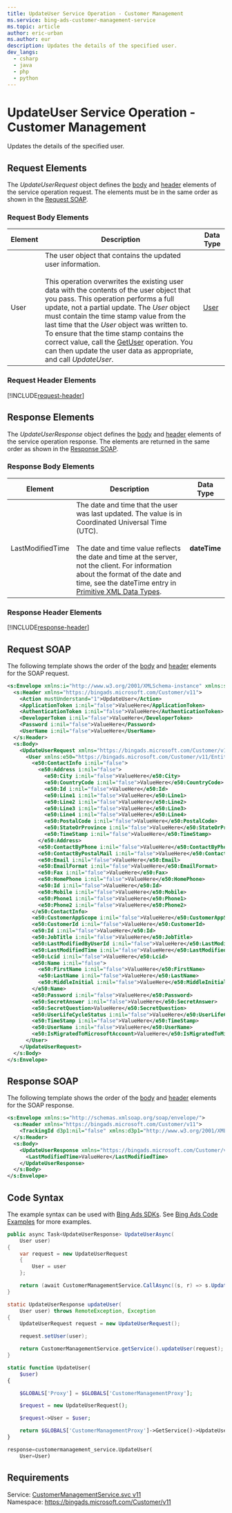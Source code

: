 ```yaml
---
title: UpdateUser Service Operation - Customer Management
ms.service: bing-ads-customer-management-service
ms.topic: article
author: eric-urban
ms.author: eur
description: Updates the details of the specified user.
dev_langs: 
  - csharp
  - java
  - php
  - python
---
```

# UpdateUser Service Operation - Customer Management
Updates the details of the specified user.

## <a name="request"></a>Request Elements
The *UpdateUserRequest* object defines the [body](#request-body) and [header](#request-header) elements of the service operation request. The elements must be in the same order as shown in the [Request SOAP](#request-soap). 

### <a name="request-body"></a>Request Body Elements

|Element|Description|Data Type|
|-----------|---------------|-------------|
|<a name="user"></a>User|The user object that contains the updated user information.<br /><br />This operation overwrites the existing user data with the contents of the user object that you pass. This operation performs a full update, not a partial update. The *User* object must contain the time stamp value from the last time that the *User* object was written to. To ensure that the time stamp contains the correct value, call the [GetUser](../customer-management-service/getuser.md) operation. You can then update the user data as appropriate, and call *UpdateUser*.|[User](user.md)|

### <a name="request-header"></a>Request Header Elements
[!INCLUDE[request-header](./includes/request-header.md)]

## <a name="response"></a>Response Elements
The *UpdateUserResponse* object defines the [body](#response-body) and [header](#response-header) elements of the service operation response. The elements are returned in the same order as shown in the [Response SOAP](#response-soap).

### <a name="response-body"></a>Response Body Elements

|Element|Description|Data Type|
|-----------|---------------|-------------|
|<a name="lastmodifiedtime"></a>LastModifiedTime|The date and time that the user was last updated. The value is in Coordinated Universal Time (UTC).<br/><br/> The date and time value reflects the date and time at the server, not the client. For information about the format of the date and time, see the dateTime entry in [Primitive XML Data Types](https://go.microsoft.com/fwlink/?linkid=859198).|**dateTime**|

### <a name="response-header"></a>Response Header Elements
[!INCLUDE[response-header](./includes/response-header.md)]

## <a name="request-soap"></a>Request SOAP
The following template shows the order of the [body](#request-body) and [header](#request-header) elements for the SOAP request.

```xml
<s:Envelope xmlns:i="http://www.w3.org/2001/XMLSchema-instance" xmlns:s="http://schemas.xmlsoap.org/soap/envelope/">
  <s:Header xmlns="https://bingads.microsoft.com/Customer/v11">
    <Action mustUnderstand="1">UpdateUser</Action>
    <ApplicationToken i:nil="false">ValueHere</ApplicationToken>
    <AuthenticationToken i:nil="false">ValueHere</AuthenticationToken>
    <DeveloperToken i:nil="false">ValueHere</DeveloperToken>
    <Password i:nil="false">ValueHere</Password>
    <UserName i:nil="false">ValueHere</UserName>
  </s:Header>
  <s:Body>
    <UpdateUserRequest xmlns="https://bingads.microsoft.com/Customer/v11">
      <User xmlns:e50="https://bingads.microsoft.com/Customer/v11/Entities" i:nil="false">
        <e50:ContactInfo i:nil="false">
          <e50:Address i:nil="false">
            <e50:City i:nil="false">ValueHere</e50:City>
            <e50:CountryCode i:nil="false">ValueHere</e50:CountryCode>
            <e50:Id i:nil="false">ValueHere</e50:Id>
            <e50:Line1 i:nil="false">ValueHere</e50:Line1>
            <e50:Line2 i:nil="false">ValueHere</e50:Line2>
            <e50:Line3 i:nil="false">ValueHere</e50:Line3>
            <e50:Line4 i:nil="false">ValueHere</e50:Line4>
            <e50:PostalCode i:nil="false">ValueHere</e50:PostalCode>
            <e50:StateOrProvince i:nil="false">ValueHere</e50:StateOrProvince>
            <e50:TimeStamp i:nil="false">ValueHere</e50:TimeStamp>
          </e50:Address>
          <e50:ContactByPhone i:nil="false">ValueHere</e50:ContactByPhone>
          <e50:ContactByPostalMail i:nil="false">ValueHere</e50:ContactByPostalMail>
          <e50:Email i:nil="false">ValueHere</e50:Email>
          <e50:EmailFormat i:nil="false">ValueHere</e50:EmailFormat>
          <e50:Fax i:nil="false">ValueHere</e50:Fax>
          <e50:HomePhone i:nil="false">ValueHere</e50:HomePhone>
          <e50:Id i:nil="false">ValueHere</e50:Id>
          <e50:Mobile i:nil="false">ValueHere</e50:Mobile>
          <e50:Phone1 i:nil="false">ValueHere</e50:Phone1>
          <e50:Phone2 i:nil="false">ValueHere</e50:Phone2>
        </e50:ContactInfo>
        <e50:CustomerAppScope i:nil="false">ValueHere</e50:CustomerAppScope>
        <e50:CustomerId i:nil="false">ValueHere</e50:CustomerId>
        <e50:Id i:nil="false">ValueHere</e50:Id>
        <e50:JobTitle i:nil="false">ValueHere</e50:JobTitle>
        <e50:LastModifiedByUserId i:nil="false">ValueHere</e50:LastModifiedByUserId>
        <e50:LastModifiedTime i:nil="false">ValueHere</e50:LastModifiedTime>
        <e50:Lcid i:nil="false">ValueHere</e50:Lcid>
        <e50:Name i:nil="false">
          <e50:FirstName i:nil="false">ValueHere</e50:FirstName>
          <e50:LastName i:nil="false">ValueHere</e50:LastName>
          <e50:MiddleInitial i:nil="false">ValueHere</e50:MiddleInitial>
        </e50:Name>
        <e50:Password i:nil="false">ValueHere</e50:Password>
        <e50:SecretAnswer i:nil="false">ValueHere</e50:SecretAnswer>
        <e50:SecretQuestion>ValueHere</e50:SecretQuestion>
        <e50:UserLifeCycleStatus i:nil="false">ValueHere</e50:UserLifeCycleStatus>
        <e50:TimeStamp i:nil="false">ValueHere</e50:TimeStamp>
        <e50:UserName i:nil="false">ValueHere</e50:UserName>
        <e50:IsMigratedToMicrosoftAccount>ValueHere</e50:IsMigratedToMicrosoftAccount>
      </User>
    </UpdateUserRequest>
  </s:Body>
</s:Envelope>
```

## <a name="response-soap"></a>Response SOAP
The following template shows the order of the [body](#response-body) and [header](#response-header) elements for the SOAP response.

```xml
<s:Envelope xmlns:s="http://schemas.xmlsoap.org/soap/envelope/">
  <s:Header xmlns="https://bingads.microsoft.com/Customer/v11">
    <TrackingId d3p1:nil="false" xmlns:d3p1="http://www.w3.org/2001/XMLSchema-instance">ValueHere</TrackingId>
  </s:Header>
  <s:Body>
    <UpdateUserResponse xmlns="https://bingads.microsoft.com/Customer/v11">
      <LastModifiedTime>ValueHere</LastModifiedTime>
    </UpdateUserResponse>
  </s:Body>
</s:Envelope>
```

## <a name="example"></a>Code Syntax
The example syntax can be used with [Bing Ads SDKs](~/guides/client-libraries.md). See [Bing Ads Code Examples](~/guides/code-examples.md) for more examples.
```csharp
public async Task<UpdateUserResponse> UpdateUserAsync(
	User user)
{
	var request = new UpdateUserRequest
	{
		User = user
	};

	return (await CustomerManagementService.CallAsync((s, r) => s.UpdateUserAsync(r), request));
}
```
```java
static UpdateUserResponse updateUser(
	User user) throws RemoteException, Exception
{
	UpdateUserRequest request = new UpdateUserRequest();

	request.setUser(user);

	return CustomerManagementService.getService().updateUser(request);
}
```
```php
static function UpdateUser(
	$user)
{

	$GLOBALS['Proxy'] = $GLOBALS['CustomerManagementProxy'];

	$request = new UpdateUserRequest();

	$request->User = $user;

	return $GLOBALS['CustomerManagementProxy']->GetService()->UpdateUser($request);
}
```
```python
response=customermanagement_service.UpdateUser(
	User=User)
```

## Requirements
Service: [CustomerManagementService.svc v11](https://clientcenter.api.bingads.microsoft.com/Api/CustomerManagement/v11/CustomerManagementService.svc)  
Namespace: https://bingads.microsoft.com/Customer/v11  


